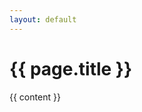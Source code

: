 ```yaml
---
layout: default
---
```


<h1 class="posttitle">{{ page.title }}</h1>
<div class="tags"></div>
{{ content }}
